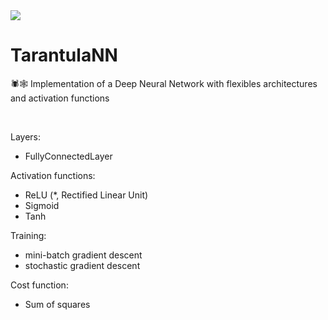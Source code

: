 
<img src="https://github.com/moritzmitterdorfer/TarantulaNN/blob/master/imgs/logo.png">

# TarantulaNN
🕷🕸 Implementation of a Deep Neural Network with flexibles architectures and activation functions

<br>

Layers:

- FullyConnectedLayer

Activation functions:

- ReLU (*, Rectified Linear Unit)
- Sigmoid
- Tanh

Training:

- mini-batch gradient descent
- stochastic gradient descent

Cost function:

- Sum of squares





